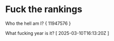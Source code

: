 # Fuck the rankings

Who the hell am I?
{ 11947576 }

What fucking year is it?
[ 2025-03-10T16:13:20Z ]
